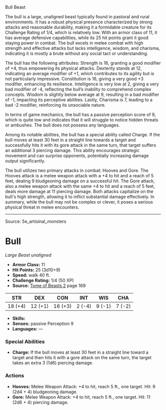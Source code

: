 <MonsterName/>Bull</MonsterName>
<CreatureType/>Beast</CreatureType>

<summary>The bull is a large, unaligned beast typically found in pastoral and rural environments. It has a robust physical presence characterized by strong attacks and reasonable durability, making it a formidable creature for its Challenge Rating of 1/4, which is relatively low. With an armor class of 11, it has average defensive capabilities, while its 25 hit points grant it good staying power in combat. The bull excels in melee combat with high strength and effective attacks but lacks intelligence, wisdom, and charisma, indicating it is mostly a brute without any social tact or understanding.</summary>

<detail>

The bull has the following attributes: Strength is 18, granting a good modifier of +4, thus empowering its physical attacks. Dexterity stands at 12, indicating an average modifier of +1, which contributes to its agility but is not particularly impressive. Constitution is 16, giving a very good +3 modifier, enhancing its resilience. Intelligence is very low at 2, giving a very bad modifier of -4, reflecting the bull’s inability to comprehend complex concepts. Wisdom is slightly below average at 9, resulting in a bad modifier of -1, impacting its perceptive abilities. Lastly, Charisma is 7, leading to a bad -2 modifier, reinforcing its unsociable nature.

In terms of game mechanics, the bull has a passive perception score of 9, which is quite low and indicates that it will struggle to notice hidden threats or ambushes. The bull does not possess any languages.

Among its notable abilities, the bull has a special ability called Charge. If the bull moves at least 30 feet in a straight line towards a target and successfully hits it with its gore attack in the same turn, that target suffers an additional 3 piercing damage. This ability encourages strategic movement and can surprise opponents, potentially increasing damage output significantly.

The bull utilizes two primary attacks in combat: Hooves and Gore. The Hooves attack is a melee weapon attack with a +4 to hit and a reach of 5 feet, dealing 9 bludgeoning damage on a successful hit. The Gore attack, also a melee weapon attack with the same +4 to hit and a reach of 5 feet, deals more damage at 11 piercing damage. Both attacks capitalize on the bull's high strength, allowing it to inflict substantial damage effectively. In summary, while the bull may not be complex or clever, it poses a serious physical threat in melee encounters.</detail>



---

Source: 5e_artisinal_monsters

# Bull

*Large* *Beast* *unaligned*

- **Armor Class:** 11
- **Hit Points:** 25 (3d10+9)
- **Speed:** walk 40 ft.
- **Challenge Rating:** 1/4 (50 XP)
- **Source:** [Tome of Beasts 2](https://koboldpress.com/kpstore/product/tome-of-beasts-2-for-5th-edition) page 169

| STR | DEX | CON | INT | WIS | CHA |
| --- | --- | --- | --- | --- | --- |
| 18 (+4) | 12 (+1) | 16 (+3) | 2 (-4) | 9 (-1) | 7 (-2) |

- **Skills:** 
- **Senses:** passive Perception 9
- **Languages:** —

### Special Abilities

- **Charge:** If the bull moves at least 30 feet in a straight line toward a target and then hits it with a gore attack on the same turn, the target takes an extra 3 (1d6) piercing damage.

### Actions

- **Hooves:** Melee Weapon Attack: +4 to hit, reach 5 ft., one target. Hit: 9 (2d4 + 4) bludgeoning damage.
- **Gore:** Melee Weapon Attack: +4 to hit, reach 5 ft., one target. Hit: 11 (2d6 + 4) piercing damage.





